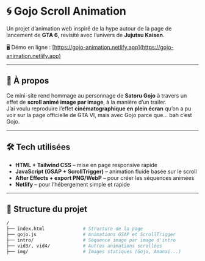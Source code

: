 # 🌀 Gojo Scroll Animation

Un projet d’animation web inspiré de la hype autour de la page de lancement de **GTA 6**, revisité avec l’univers de **Jujutsu Kaisen**.

🖥️ Démo en ligne : [https://gojo-animation.netlify.app](https://gojo-animation.netlify.app)

---

## 📌 À propos

Ce mini-site rend hommage au personnage de **Satoru Gojo** à travers un effet de **scroll animé image par image**, à la manière d’un trailer.  
J’ai voulu reproduire l’effet **cinématographique en plein écran** qu’on a pu voir sur la page officielle de GTA VI, mais avec Gojo parce que… bah c’est Gojo.

---

## 🛠️ Tech utilisées

- **HTML + Tailwind CSS** – mise en page responsive rapide
- **JavaScript (GSAP + ScrollTrigger)** – animation fluide basée sur le scroll
- **After Effects + export PNG/WebP** – pour créer les séquences animées
- **Netlify** – pour l’hébergement simple et rapide

---

## 📁 Structure du projet

```bash
/
├── index.html              # Structure de la page
├── gojo.js                 # Animations GSAP et ScrollTrigger
├── intro/                  # Séquence image par image d'intro
├── vid3/, vid4/            # Autres animations scrollées
├── img/                    # Images statiques (Gojo, Amanai...)

